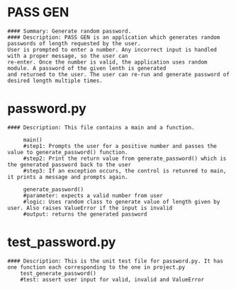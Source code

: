 # PASS GEN
    #### Summary: Generate random password.
    #### Description: PASS GEN is an application which generates random passwords of length requested by the user.
    User is prompted to enter a number. Any incorrect input is handled with a proper message, so the user can
    re-enter. Once the number is valid, the application uses random module. A password of the given lenth is generated
    and returned to the user. The user can re-run and generate password of desired length multiple times.


# password.py
    #### Description: This file contains a main and a function.

         main()
         #step1: Prompts the user for a positive number and passes the value to generate_password() function.
         #step2: Print the return value from generate_password() which is the generated password back to the user
         #step3: If an exception occurs, the control is retunred to main, it prints a message and prompts again.

         generate_password()
         #parameter: expects a valid number from user
         #logic: Uses random class to generate value of length given by user. Also raises ValueError if the input is invalid
         #output: returns the generated password


# test_password.py
    #### Description: This is the unit test file for password.py. It has one function each corresponding to the one in project.py
        test_generate_password()
        #test: assert user input for valid, invalid and ValueError


